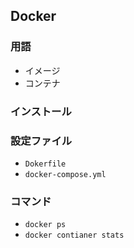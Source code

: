 
## Docker

### 用語
- イメージ
- コンテナ

### インストール

### 設定ファイル
- `Dokerfile`
- `docker-compose.yml`

### コマンド
- `docker ps`
- `docker contianer stats`
